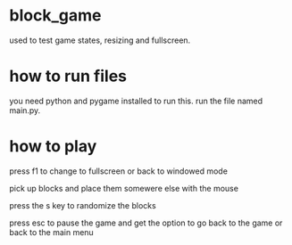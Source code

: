 # block_game
used to test game states, resizing and fullscreen.

# how to run files
you need python and pygame installed to run this.
run the file named main.py.

# how to play
press f1 to change to fullscreen or back to windowed mode

pick up blocks and place them somewere else with the mouse

press the s key to randomize the blocks

press esc to pause the game and get the option to go back to the game or back to the main menu

